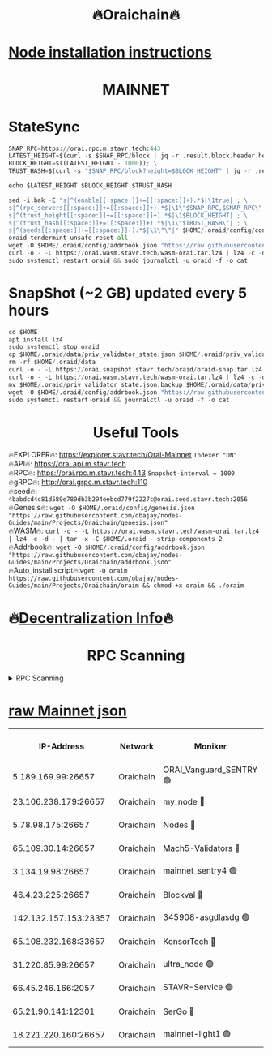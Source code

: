 <h1 align="center"> 🔥Oraichain🔥</h1>

[Node installation instructions](https://github.com/obajay/nodes-Guides/tree/main/Projects/Oraichain)
=
<h1 align="center"> MAINNET</h1>

# StateSync
```python
SNAP_RPC=https://orai.rpc.m.stavr.tech:443
LATEST_HEIGHT=$(curl -s $SNAP_RPC/block | jq -r .result.block.header.height); \
BLOCK_HEIGHT=$((LATEST_HEIGHT - 1000)); \
TRUST_HASH=$(curl -s "$SNAP_RPC/block?height=$BLOCK_HEIGHT" | jq -r .result.block_id.hash)

echo $LATEST_HEIGHT $BLOCK_HEIGHT $TRUST_HASH

sed -i.bak -E "s|^(enable[[:space:]]+=[[:space:]]+).*$|\1true| ; \
s|^(rpc_servers[[:space:]]+=[[:space:]]+).*$|\1\"$SNAP_RPC,$SNAP_RPC\"| ; \
s|^(trust_height[[:space:]]+=[[:space:]]+).*$|\1$BLOCK_HEIGHT| ; \
s|^(trust_hash[[:space:]]+=[[:space:]]+).*$|\1\"$TRUST_HASH\"| ; \
s|^(seeds[[:space:]]+=[[:space:]]+).*$|\1\"\"|" $HOME/.oraid/config/config.toml
oraid tendermint unsafe-reset-all
wget -O $HOME/.oraid/config/addrbook.json "https://raw.githubusercontent.com/obajay/nodes-Guides/main/Projects/Oraichain/addrbook.json"
curl -o - -L https://orai.wasm.stavr.tech/wasm-orai.tar.lz4 | lz4 -c -d - | tar -x -C $HOME/.oraid --strip-components 2
sudo systemctl restart oraid && sudo journalctl -u oraid -f -o cat
```
# SnapShot (~2 GB) updated every 5 hours
```python
cd $HOME
apt install lz4
sudo systemctl stop oraid
cp $HOME/.oraid/data/priv_validator_state.json $HOME/.oraid/priv_validator_state.json.backup
rm -rf $HOME/.oraid/data
curl -o - -L https://orai.snapshot.stavr.tech/oraid/oraid-snap.tar.lz4 | lz4 -c -d - | tar -x -C $HOME/.oraid --strip-components 2
curl -o - -L https://orai.wasm.stavr.tech/wasm-orai.tar.lz4 | lz4 -c -d - | tar -x -C $HOME/.oraid --strip-components 2
mv $HOME/.oraid/priv_validator_state.json.backup $HOME/.oraid/data/priv_validator_state.json
wget -O $HOME/.oraid/config/addrbook.json "https://raw.githubusercontent.com/obajay/nodes-Guides/main/Projects/Oraichain/addrbook.json"
sudo systemctl restart oraid && journalctl -u oraid -f -o cat
```

 <h1 align="center"> Useful Tools</h1>

🔥EXPLORER🔥:     https://explorer.stavr.tech/Orai-Mainnet        `Indexer "ON"` \
🔥API🔥:          https://orai.api.m.stavr.tech \
🔥RPC🔥:          https://orai.rpc.m.stavr.tech:443              `Snapshot-interval = 1000` \
🔥gRPC🔥:         http://orai.grpc.m.stavr.tech:110 \
🔥seed🔥:      `4babdcd4c81d589e789db3b294eebcd779f2227c@orai.seed.stavr.tech:2056` \
🔥Genesis🔥:   `wget -O $HOME/.oraid/config/genesis.json "https://raw.githubusercontent.com/obajay/nodes-Guides/main/Projects/Oraichain/genesis.json"` \
🔥WASM🔥:      `curl -o - -L https://orai.wasm.stavr.tech/wasm-orai.tar.lz4 | lz4 -c -d - | tar -x -C $HOME/.oraid --strip-components 2` \
🔥Addrbook🔥:  `wget -O $HOME/.oraid/config/addrbook.json "https://raw.githubusercontent.com/obajay/nodes-Guides/main/Projects/Oraichain/addrbook.json"` \
🔥Auto_install script🔥:`wget -O oraim https://raw.githubusercontent.com/obajay/nodes-Guides/main/Projects/Oraichain/oraim && chmod +x oraim && ./oraim`

🔥[Decentralization Info](https://github.com/obajay/StateSync-snapshots/tree/main/Projects/Oraichain/Decentralization)🔥
=
<h1 align="center"> RPC Scanning</h1>

<details>
<summary>RPC Scanning</summary>

<h2 align="center"> We scan nodes in real time every 4 hours. And we provide the final result of RPC endpoints.
We cannot influence the operation of these nodes in any way. </h2>


```python
If Voting Power is higher than 0 --> then the Node is a validator of the network and may be subject to attack and be a potential threat to the chain.
```
```python
We marked such validators with a red symbol
```

</details>

[raw Mainnet json](https://rpc-check.oraim.stavr.tech/oraim/rpc-oraim-result.json)
=


<table><tr><th>IP-Address</th><th>Network</th><th>Moniker</th><th>Latest Block Height</th><th>Earliest Block Height</th><th>Catching Up</th><th>Tx Index</th><th>Voting Power</th><th>Scan Time</th></tr><tr><td>5.189.169.99:26657</td><td>Oraichain</td><td>ORAI_Vanguard_SENTRY 🟢</td><td>15654782</td><td>0</td><td>False</td><td>on</td><td>0</td><td>2024-02-07T02:01:48.097366915UTC</td></tr><tr><td>23.106.238.179:26657</td><td>Oraichain</td><td>my_node 🔴</td><td>15654785</td><td>0</td><td>False</td><td>on</td><td>218576</td><td>2024-02-07T02:02:03.067113063UTC</td></tr><tr><td>5.78.98.175:26657</td><td>Oraichain</td><td>Nodes 🔴</td><td>15654786</td><td>0</td><td>False</td><td>off</td><td>164836</td><td>2024-02-07T02:02:13.167115925UTC</td></tr><tr><td>65.109.30.14:26657</td><td>Oraichain</td><td>Mach5-Validators 🔴</td><td>15654790</td><td>0</td><td>False</td><td>off</td><td>212</td><td>2024-02-07T02:02:36.205084481UTC</td></tr><tr><td>3.134.19.98:26657</td><td>Oraichain</td><td>mainnet_sentry4 🟢</td><td>15654785</td><td>1</td><td>False</td><td>on</td><td>0</td><td>2024-02-07T02:02:08.155812943UTC</td></tr><tr><td>46.4.23.225:26657</td><td>Oraichain</td><td>Blockval 🔴</td><td>15654791</td><td>10774049</td><td>False</td><td>off</td><td>279045</td><td>2024-02-07T02:02:41.112436156UTC</td></tr><tr><td>142.132.157.153:23357</td><td>Oraichain</td><td>345908-asgdlasdg 🟢</td><td>15654785</td><td>11956426</td><td>False</td><td>on</td><td>0</td><td>2024-02-07T02:02:07.502800362UTC</td></tr><tr><td>65.108.232.168:33657</td><td>Oraichain</td><td>KonsorTech 🔴</td><td>15654781</td><td>14344801</td><td>False</td><td>off</td><td>50315</td><td>2024-02-07T02:01:43.634354327UTC</td></tr><tr><td>31.220.85.99:26657</td><td>Oraichain</td><td>ultra_node 🟢</td><td>15654791</td><td>15360001</td><td>False</td><td>off</td><td>0</td><td>2024-02-07T02:02:38.729114131UTC</td></tr><tr><td>66.45.246.166:2057</td><td>Oraichain</td><td>STAVR-Service 🟢</td><td>15654790</td><td>15529201</td><td>False</td><td>on</td><td>0</td><td>2024-02-07T02:02:31.516845779UTC</td></tr><tr><td>65.21.90.141:12301</td><td>Oraichain</td><td>SerGo 🔴</td><td>15654789</td><td>15554789</td><td>False</td><td>off</td><td>1</td><td>2024-02-07T02:02:26.643699921UTC</td></tr><tr><td>18.221.220.160:26657</td><td>Oraichain</td><td>mainnet-light1 🟢</td><td>15654788</td><td>15643601</td><td>False</td><td>on</td><td>0</td><td>2024-02-07T02:02:20.087947475UTC</td></tr></table>
